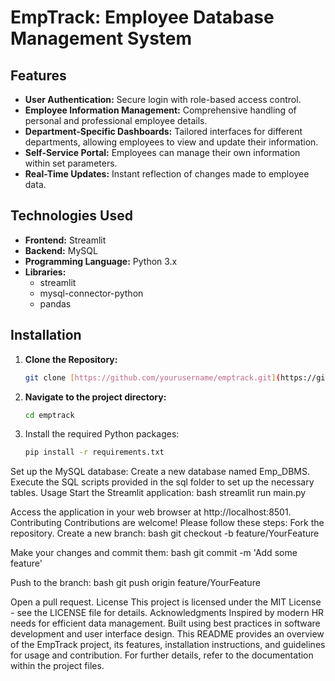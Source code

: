 # EmpTrack: Employee Database Management System

## **Features**

* **User Authentication:** Secure login with role-based access control.
* **Employee Information Management:** Comprehensive handling of personal and professional employee details.
* **Department-Specific Dashboards:** Tailored interfaces for different departments, allowing employees to view and update their information.
* **Self-Service Portal:** Employees can manage their own information within set parameters.
* **Real-Time Updates:** Instant reflection of changes made to employee data.

## **Technologies Used**

* **Frontend:** Streamlit
* **Backend:** MySQL
* **Programming Language:** Python 3.x
* **Libraries:**
  * streamlit
  * mysql-connector-python
  * pandas

## **Installation**

1. **Clone the Repository:**
   ```bash
   git clone [https://github.com/yourusername/emptrack.git](https://github.com/yourusername/emptrack.git)

2. **Navigate to the project directory:**
   ```bash
   cd emptrack

3. Install the required Python packages:
   ```bash
   pip install -r requirements.txt

Set up the MySQL database:
Create a new database named Emp_DBMS.
Execute the SQL scripts provided in the sql folder to set up the necessary tables.
Usage
Start the Streamlit application:
bash
streamlit run main.py

Access the application in your web browser at http://localhost:8501.
Contributing
Contributions are welcome! Please follow these steps:
Fork the repository.
Create a new branch:
bash
git checkout -b feature/YourFeature

Make your changes and commit them:
bash
git commit -m 'Add some feature'

Push to the branch:
bash
git push origin feature/YourFeature

Open a pull request.
License
This project is licensed under the MIT License - see the LICENSE file for details.
Acknowledgments
Inspired by modern HR needs for efficient data management.
Built using best practices in software development and user interface design.
This README provides an overview of the EmpTrack project, its features, installation instructions, and guidelines for usage and contribution. For further details, refer to the documentation within the project files.
